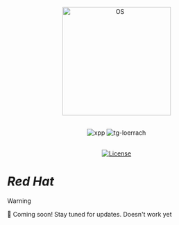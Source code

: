 <p align="center">
  <a href="https://skillicons.dev">
    <img src="https://skillicons.dev/icons?i=redhat" alt="OS" width="250"/>
  </a>
</p>
<br>
<div align="center">
<img alt="xpp" src="https://img.shields.io/badge/Linux-F7DF1E">
<img alt="tg-loerrach" src="https://img.shields.io/badge/Peharge-red">
<br>
<br>

[![License](https://img.shields.io/badge/license-MIT-blue.svg)](https://opensource.org/licenses/MIT)
</div>

# _Red Hat_

> [!WARNING]  
> 🚀 Coming soon! Stay tuned for updates. Doesn't work yet
